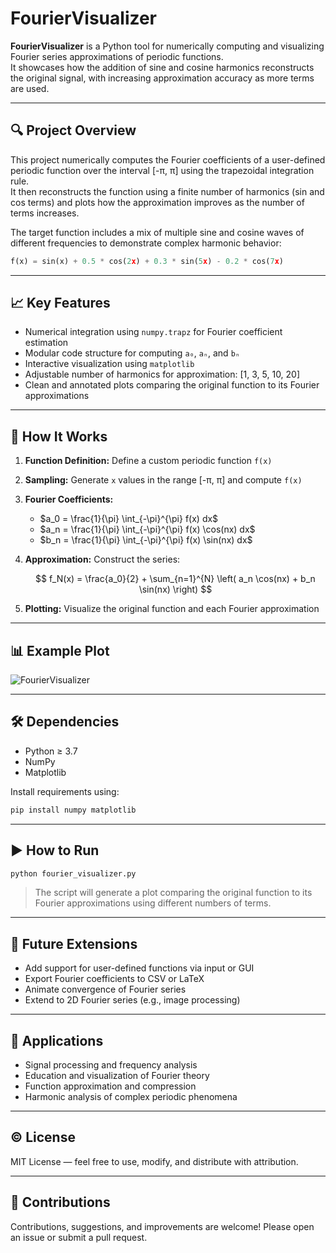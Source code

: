# **FourierVisualizer**

**FourierVisualizer** is a Python tool for numerically computing and visualizing Fourier series approximations of periodic functions.  
It showcases how the addition of sine and cosine harmonics reconstructs the original signal, with increasing approximation accuracy as more terms are used.

---

## 🔍 Project Overview

This project numerically computes the Fourier coefficients of a user-defined periodic function over the interval [-π, π] using the trapezoidal integration rule.  
It then reconstructs the function using a finite number of harmonics (sin and cos terms) and plots how the approximation improves as the number of terms increases.

The target function includes a mix of multiple sine and cosine waves of different frequencies to demonstrate complex harmonic behavior:

```python
f(x) = sin(x) + 0.5 * cos(2x) + 0.3 * sin(5x) - 0.2 * cos(7x)
````

---

## 📈 Key Features

* Numerical integration using `numpy.trapz` for Fourier coefficient estimation
* Modular code structure for computing `a₀`, `aₙ`, and `bₙ`
* Interactive visualization using `matplotlib`
* Adjustable number of harmonics for approximation: \[1, 3, 5, 10, 20]
* Clean and annotated plots comparing the original function to its Fourier approximations

---

## 🧮 How It Works

1. **Function Definition:** Define a custom periodic function `f(x)`
2. **Sampling:** Generate `x` values in the range \[-π, π] and compute `f(x)`
3. **Fourier Coefficients:**

   * $a_0 = \frac{1}{\pi} \int_{-\pi}^{\pi} f(x) dx$
   * $a_n = \frac{1}{\pi} \int_{-\pi}^{\pi} f(x) \cos(nx) dx$
   * $b_n = \frac{1}{\pi} \int_{-\pi}^{\pi} f(x) \sin(nx) dx$
4. **Approximation:** Construct the series:

   $$
   f_N(x) = \frac{a_0}{2} + \sum_{n=1}^{N} \left( a_n \cos(nx) + b_n \sin(nx) \right)
   $$
5. **Plotting:** Visualize the original function and each Fourier approximation
---
## 📊 Example Plot

![FourierVisualizer](./result.png)

---

## 🛠 Dependencies

* Python ≥ 3.7
* NumPy
* Matplotlib

Install requirements using:

```bash
pip install numpy matplotlib
```

---

## ▶️ How to Run

```bash
python fourier_visualizer.py
```

> The script will generate a plot comparing the original function to its Fourier approximations using different numbers of terms.

---

## 📌 Future Extensions

* Add support for user-defined functions via input or GUI
* Export Fourier coefficients to CSV or LaTeX
* Animate convergence of Fourier series
* Extend to 2D Fourier series (e.g., image processing)

---

## 🧠 Applications

* Signal processing and frequency analysis
* Education and visualization of Fourier theory
* Function approximation and compression
* Harmonic analysis of complex periodic phenomena

---

## © License

MIT License — feel free to use, modify, and distribute with attribution.

---

## 🤝 Contributions

Contributions, suggestions, and improvements are welcome! Please open an issue or submit a pull request.
